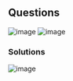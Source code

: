 ## Questions 
![image](https://github.com/emirhandogandemir/Kubernetes-Notlar/assets/74687192/66254868-87f3-4e2a-a01d-baf51763dfc0)
![image](https://github.com/emirhandogandemir/Kubernetes-Notlar/assets/74687192/480d7cf0-5db1-437c-892c-fa2a545a4d4a)

### Solutions

![image](https://github.com/emirhandogandemir/Kubernetes-Notlar/assets/74687192/a94266b8-e848-4da4-a301-985c13c7f67a)
